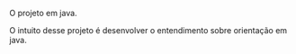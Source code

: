O projeto em java.

O intuito desse projeto é  desenvolver o entendimento sobre orientação em java.
 